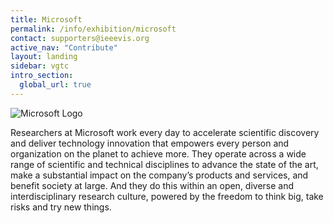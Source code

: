 ```yaml
---
title: Microsoft
permalink: /info/exhibition/microsoft
contact: supporters@ieeevis.org
active_nav: "Contribute"
layout: landing
sidebar: vgtc
intro_section:
  global_url: true
---
```


 
![Microsoft Logo](/year/2021/assets/supporters/microsoft.png)

Researchers at Microsoft work every day to accelerate scientific discovery and deliver technology innovation that empowers every person and organization on the planet to achieve more. They operate across a wide range of scientific and technical disciplines to advance the state of the art, make a substantial impact on the company’s products and services, and benefit society at large. And they do this within an open, diverse and interdisciplinary research culture, powered by the freedom to think big, take risks and try new things.
